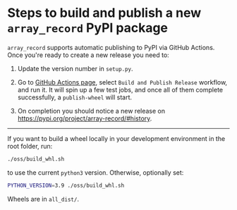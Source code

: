 # Steps to build and publish a new `array_record` PyPI package

`array_record` supports automatic publishing to PyPI via GitHub Actions.
Once you're ready to create a new release you need to:

1. Update the version number in `setup.py`.

2. Go to [GitHub Actions page](https://github.com/google/array_record/actions),
   select `Build and Publish Release` workflow, and run it. It will spin up a
   few test jobs, and once all of them complete successfully, a `publish-wheel`
   will start.

3. On completion you should notice a new release on
   https://pypi.org/project/array-record/#history.

---

If you want to build a wheel locally in your development environment in the root
folder, run:

```sh
./oss/build_whl.sh
```
to use the current `python3` version. Otherwise, optionally set:
```sh
PYTHON_VERSION=3.9 ./oss/build_whl.sh
```

Wheels are in `all_dist/`.